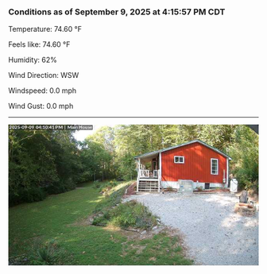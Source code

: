### Conditions as of September 9, 2025 at 4:15:57 PM CDT 

Temperature: 74.60 &deg;F

Feels like: 74.60 &deg;F

Humidity: 62%

Wind Direction: WSW

Windspeed: 0.0 mph

Wind Gust: 0.0 mph

---

<img src="./images/latest.jpeg"/>

